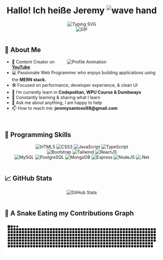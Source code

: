 <h1 align="center">
  Hallo! Ich heiße Jeremy
  <img
    src="https://raw.githubusercontent.com/nixin72/nixin72/master/wave.gif"
    width="40"
    height="40"
    alt="wave hand"
  />
</h1>

<div align="center">
  <img
    src="https://readme-typing-svg.herokuapp.com?font=Fira+Code&weight=500&pause=1000&color=61DAFB&center=true&vCenter=true&width=435&lines=Fullstack+Dev+%7C+MERN+Stack+Enjoyer;YouTuber+@kursustutor;"
    alt="Typing SVG"
  />
</div>

<div align="center">
  <img
    alt="GIF"
    src="https://user-images.githubusercontent.com/74038190/212748830-4c709398-a386-4761-84d7-9e10b98fbe6e.gif"
  />
</div>
<br />

<h2>🚀 About Me</h2>
<img
  align="right"
  src="https://user-images.githubusercontent.com/74038190/213911110-aedbef38-a29f-4b6b-a65c-11608b4f75a5.gif"
  width="300"
  alt="Profile Animation"
/>
<ul>
  <li>
    🎥 Content Creator on
    <b><a href="https://youtube.com/@kursustutor">YouTube</a></b>
  </li>
  <li>
    💻 Passionate Web Programmer who enjoys building applications using the
    <b>MERN stack.</b>
  </li>
  <li>🛠️ Focused on performance, developer experience, & clean UI</li>
  <li>🌱 I’m currently learn in <b>Codepolitan, WPU Course & Dumbways</b></li>
  <li>🧠 Constantly learning & sharing what I learn</li>
  <li>💬 Ask me about anything, I am happy to help</li>
  <li>📫 How to reach me: <b>jeremysantoso98@gmail.com</b></li>
</ul>
<br />

<h2>🧠 Programming Skills</h2>
<div align="center">
  <img
    alt="HTML5"
    src="https://img.shields.io/badge/html5-%23E34F26.svg?style=for-the-badge&logo=html5&logoColor=white"
  />
  <img
    alt="CSS3"
    src="https://img.shields.io/badge/CSS3-%231572B6.svg?style=for-the-badge&logo=css3&logoColor=white"
  />
  <img
    alt="JavaScript"
    src="https://img.shields.io/badge/javascript-%23323330.svg?style=for-the-badge&logo=javascript&logoColor=%23F7DF1E"
  />
  <img
    alt="TypeScript"
    src="https://img.shields.io/badge/TypeScript-3178C6.svg?style=for-the-badge&logo=typescript&logoColor=white"
  />
  <br />
  <img
    alt="Bootstrap"
    src="https://img.shields.io/badge/Bootstrap-%23563D7C.svg?style=for-the-badge&logo=bootstrap&logoColor=white"
  />
  <img
    alt="Tailwind"
    src="https://img.shields.io/badge/Tailwind%20CSS-38B2AC.svg?style=for-the-badge&logo=tailwindcss&logoColor=white"
  />
  <img
    alt="ReactJS"
    src="https://img.shields.io/badge/React.js-20232A.svg?style=for-the-badge&logo=react&logoColor=61DAFB"
  />
  <br />
  <img
    alt="MySQL"
    src="https://img.shields.io/badge/MySQL-%234479A1.svg?style=for-the-badge&logo=mysql&logoColor=white"
  />
  <img
    alt="PostgreSQL"
    src="https://img.shields.io/badge/PostgreSQL-%23336791.svg?style=for-the-badge&logo=postgresql&logoColor=white"
  />
  <img
    alt="MongoDB"
    src="https://img.shields.io/badge/MongoDB-47A248.svg?style=for-the-badge&logo=mongodb&logoColor=white"
  />
  <img
    alt="Express"
    src="https://img.shields.io/badge/Express-000000.svg?style=for-the-badge&logo=express&logoColor=white"
  />
  <img
    alt="NodeJS"
    src="https://img.shields.io/badge/Node.js-%23339933.svg?style=for-the-badge&logo=node.js&logoColor=white"
  />
  <img
    alt=".Net"
    src="https://img.shields.io/badge/.NET-5C2D91?style=for-the-badge&logo=.net&logoColor=white"
  />
<!--   <br /><br />
  <b>⭐ Coming Soon ⭐</b>
  <br /><br />
  <img
    alt="GO"
    src="https://img.shields.io/badge/Go-00ADD8.svg?style=for-the-badge&logo=go&logoColor=white"
  />
  <img
    alt="NextJS"
    src="https://img.shields.io/badge/Next.js-000000.svg?style=for-the-badge&logo=next.js&logoColor=white"
  />
 -->
</div>
<br />

<h2>📈 GitHub Stats</h2>
<div align="center">
  <img
    src="https://github-readme-stats.vercel.app/api?username=jeromedesantos12&show_icons=true&theme=react&hide=contribs&count_private=true"
    alt="GitHub Stats"
  />
</div>
<br />

<h2>🐍 A Snake Eating my Contributions Graph </h2>
<div align="center">
  <picture>
    <source 
      media="(prefers-color-scheme: dark)" 
      srcset="https://raw.githubusercontent.com/jeromedesantos12/jeromedesantos12/output/github-contribution-grid-snake-dark.svg"
      >
    <source 
      media="(prefers-color-scheme: light)" 
      srcset="https://raw.githubusercontent.com/platane/platane/output/github-contribution-grid-snake.svg"
      >
    <img 
      alt="github contribution grid snake animation" 
      src="https://raw.githubusercontent.com/platane/platane/output/github-contribution-grid-snake.svg"
      >
  </picture>
</div>
</div>
